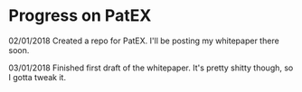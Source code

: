 # Progress on PatEX

02/01/2018
Created a repo for PatEX. I'll be posting my whitepaper there soon.

03/01/2018
Finished first draft of the whitepaper. It's pretty shitty though, so I gotta tweak it.
